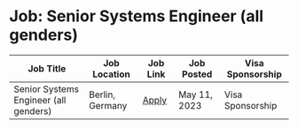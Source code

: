 # Job: Senior Systems Engineer (all genders)

| Job Title | Job Location | Job Link | Job Posted | Visa Sponsorship |
| --- | --- | --- | --- | --- |
| Senior Systems Engineer (all genders) | Berlin, Germany | [Apply](https://payrails-a878df-6480e55b81e9de7932c1b74.webflow.io/career/jobs?id=961617) | May 11, 2023 | Visa Sponsorship |
